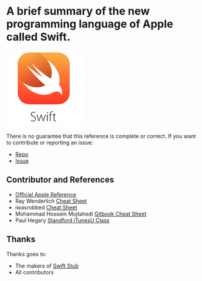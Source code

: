 # A brief summary of the new programming language of Apple called Swift.

![Swift Logo](img/swift.png)

There is no guarantee that this reference is complete or correct. If you want to contribute or reporting an issue:
* [Repo](https://github.com/tschinz/swift_cheat_sheet)
* [Issue](https://github.com/tschinz/swift_cheat_sheet/issues)

<!-- toc -->

## Contributor and References
* [Official Apple Reference](https://developer.apple.com/library/prerelease/ios/documentation/Swift/Conceptual/Swift_Programming_Language/index.html)
* Ray Wenderlich [Cheat Sheet](http://www.raywenderlich.com/73967/swift-cheat-sheet-and-quick-reference)
* iwasrobbed [Cheat Sheet](https://github.com/iwasrobbed/Swift-CheatSheet)
* Mohammad Hossein Mojtahedi [Gitbook Cheat Sheet](https://www.gitbook.com/book/mhm5000/swift-cheat-sheet/)
* Paul Hegary [Standford iTunesU Class](http://news.stanford.edu/news/2011/november/itunes-apps-class-111511.html)

## Thanks
Thanks goes to:
* The makers of [Swift Stub](http://www.swiftstub.com/)
* All contributors